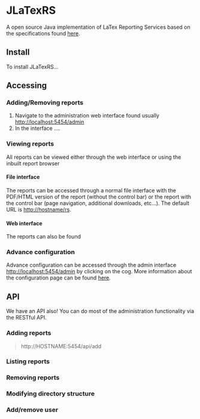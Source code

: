 # JLaTexRS
A open source Java implementation of LaTex Reporting Services based on the specifications found [here](https://github.com/campell1212/LaTexRS).

## Install
To install JLaTexRS...
## Accessing
### Adding/Removing reports
1. Navigate to the administration web interface found usually [http://localhost:5454/admin](http://localhost:5454/admin)
2. In the interface ....
### Viewing reports
All reports can be viewed either through the web interface or using the inbuilt report browser
#### File interface
The reports can be accessed through a normal file interface with the PDF/HTML version of the report (without the control bar) or the report with the control bar (page navigation, additional downloads, etc...). The default URL is [http://hostname/rs](http://hostname/reports).
#### Web interface
The reports can also be found 
### Advance configuration
Advance configuration can be accessed through the admin interface [http://localhost:5454/admin](http://localhost:5454/admin) by clicking on the cog. More information about the configuration page can be found [here](https://putinurl.com).
## API
We have an API also! You can do most of the administration functionality via the RESTful API.
### Adding reports
> http://HOSTNAME:5454/api/add
### Listing reports
### Removing reports
### Modifying directory structure
### Add/remove user



